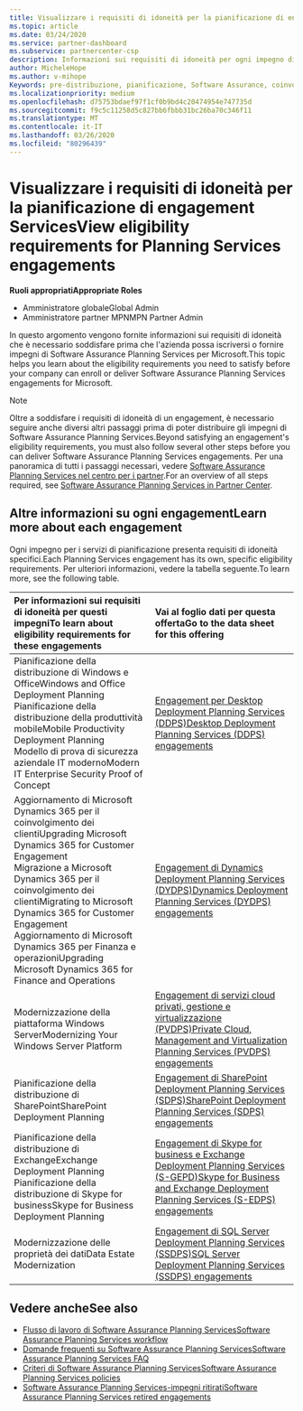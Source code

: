```yaml
---
title: Visualizzare i requisiti di idoneità per la pianificazione di engagement Services | Centro per i partner
ms.topic: article
ms.date: 03/24/2020
ms.service: partner-dashboard
ms.subservice: partnercenter-csp
description: Informazioni sui requisiti di idoneità per ogni impegno di Software Assurance Planning Services che un'azienda potrebbe voler offrire ai clienti aziendali.
author: MicheleHope
ms.author: v-mihope
Keywords: pre-distribuzione, pianificazione, Software Assurance, coinvolgimento, requisiti, idoneità, offerta
ms.localizationpriority: medium
ms.openlocfilehash: d75753bdaef97f1cf0b9bd4c20474954e747735d
ms.sourcegitcommit: f9c5c11258d5c827bb6fbbb31bc26ba70c346f11
ms.translationtype: MT
ms.contentlocale: it-IT
ms.lasthandoff: 03/26/2020
ms.locfileid: "80296439"
---
```

# <a name="view-eligibility-requirements-for-planning-services-engagements"></a><span data-ttu-id="adadf-104">Visualizzare i requisiti di idoneità per la pianificazione di engagement Services</span><span class="sxs-lookup"><span data-stu-id="adadf-104">View eligibility requirements for Planning Services engagements</span></span>

<span data-ttu-id="adadf-105">**Ruoli appropriati**</span><span class="sxs-lookup"><span data-stu-id="adadf-105">**Appropriate Roles**</span></span>

- <span data-ttu-id="adadf-106">Amministratore globale</span><span class="sxs-lookup"><span data-stu-id="adadf-106">Global Admin</span></span>
- <span data-ttu-id="adadf-107">Amministratore partner MPN</span><span class="sxs-lookup"><span data-stu-id="adadf-107">MPN Partner Admin</span></span>

<span data-ttu-id="adadf-108">In questo argomento vengono fornite informazioni sui requisiti di idoneità che è necessario soddisfare prima che l'azienda possa iscriversi o fornire impegni di Software Assurance Planning Services per Microsoft.</span><span class="sxs-lookup"><span data-stu-id="adadf-108">This topic helps you learn about the eligibility requirements you need to satisfy before your company can enroll or deliver Software Assurance Planning Services engagements for Microsoft.</span></span>

>[!NOTE]
> <span data-ttu-id="adadf-109">Oltre a soddisfare i requisiti di idoneità di un engagement, è necessario seguire anche diversi altri passaggi prima di poter distribuire gli impegni di Software Assurance Planning Services.</span><span class="sxs-lookup"><span data-stu-id="adadf-109">Beyond satisfying an engagement's eligibility requirements, you must also follow several other steps before you can deliver Software Assurance Planning Services engagements.</span></span> <span data-ttu-id="adadf-110">Per una panoramica di tutti i passaggi necessari, vedere [Software Assurance Planning Services nel centro per i partner](software-assurance-dps.md).</span><span class="sxs-lookup"><span data-stu-id="adadf-110">For an overview of all steps required, see [Software Assurance Planning Services in Partner Center](software-assurance-dps.md).</span></span>

## <a name="learn-more-about-each-engagement"></a><span data-ttu-id="adadf-111">Altre informazioni su ogni engagement</span><span class="sxs-lookup"><span data-stu-id="adadf-111">Learn more about each engagement</span></span>

<span data-ttu-id="adadf-112">Ogni impegno per i servizi di pianificazione presenta requisiti di idoneità specifici.</span><span class="sxs-lookup"><span data-stu-id="adadf-112">Each Planning Services engagement has its own, specific eligibility requirements.</span></span> <span data-ttu-id="adadf-113">Per ulteriori informazioni, vedere la tabella seguente.</span><span class="sxs-lookup"><span data-stu-id="adadf-113">To learn more, see the following table.</span></span>

|<span data-ttu-id="adadf-114">**Per informazioni sui requisiti di idoneità per questi impegni**</span><span class="sxs-lookup"><span data-stu-id="adadf-114">**To learn about eligibility requirements for these engagements**</span></span>   |<span data-ttu-id="adadf-115">**Vai al foglio dati per questa offerta**</span><span class="sxs-lookup"><span data-stu-id="adadf-115">**Go to the data sheet for this offering**</span></span>  |
|:------------------------------------|:------------------|
| <span data-ttu-id="adadf-116">Pianificazione della distribuzione di Windows e Office</span><span class="sxs-lookup"><span data-stu-id="adadf-116">Windows and Office Deployment Planning</span></span><br> <span data-ttu-id="adadf-117">Pianificazione della distribuzione della produttività mobile</span><span class="sxs-lookup"><span data-stu-id="adadf-117">Mobile Productivity Deployment Planning</span></span><br> <span data-ttu-id="adadf-118">Modello di prova di sicurezza aziendale IT moderno</span><span class="sxs-lookup"><span data-stu-id="adadf-118">Modern IT Enterprise Security Proof of Concept</span></span></br>  | [<span data-ttu-id="adadf-119">Engagement per Desktop Deployment Planning Services (DDPS)</span><span class="sxs-lookup"><span data-stu-id="adadf-119">Desktop Deployment Planning Services (DDPS) engagements</span></span>](https://go.microsoft.com/fwlink/?linkid=2116072) |
| <span data-ttu-id="adadf-120">Aggiornamento di Microsoft Dynamics 365 per il coinvolgimento dei clienti</span><span class="sxs-lookup"><span data-stu-id="adadf-120">Upgrading Microsoft Dynamics 365 for Customer Engagement</span></span><br> <span data-ttu-id="adadf-121">Migrazione a Microsoft Dynamics 365 per il coinvolgimento dei clienti</span><span class="sxs-lookup"><span data-stu-id="adadf-121">Migrating to Microsoft Dynamics 365 for Customer Engagement</span></span><br> <span data-ttu-id="adadf-122">Aggiornamento di Microsoft Dynamics 365 per Finanza e operazioni</span><span class="sxs-lookup"><span data-stu-id="adadf-122">Upgrading Microsoft Dynamics 365 for Finance and Operations</span></span></br>  | [<span data-ttu-id="adadf-123">Engagement di Dynamics Deployment Planning Services (DYDPS)</span><span class="sxs-lookup"><span data-stu-id="adadf-123">Dynamics Deployment Planning Services (DYDPS) engagements</span></span>](https://go.microsoft.com/fwlink/?linkid=2116073)  |
| <span data-ttu-id="adadf-124">Modernizzazione della piattaforma Windows Server</span><span class="sxs-lookup"><span data-stu-id="adadf-124">Modernizing Your Windows Server Platform</span></span> | [<span data-ttu-id="adadf-125">Engagement di servizi cloud privati, gestione e virtualizzazione (PVDPS)</span><span class="sxs-lookup"><span data-stu-id="adadf-125">Private Cloud, Management and Virtualization Planning Services (PVDPS) engagements</span></span>](https://go.microsoft.com/fwlink/?linkid=2115982) |
| <span data-ttu-id="adadf-126">Pianificazione della distribuzione di SharePoint</span><span class="sxs-lookup"><span data-stu-id="adadf-126">SharePoint Deployment Planning</span></span>   | [<span data-ttu-id="adadf-127">Engagement di SharePoint Deployment Planning Services (SDPS)</span><span class="sxs-lookup"><span data-stu-id="adadf-127">SharePoint Deployment Planning Services (SDPS) engagements</span></span>](https://go.microsoft.com/fwlink/?linkid=2116074)  |
| <span data-ttu-id="adadf-128">Pianificazione della distribuzione di Exchange</span><span class="sxs-lookup"><span data-stu-id="adadf-128">Exchange Deployment Planning</span></span><br> <span data-ttu-id="adadf-129">Pianificazione della distribuzione di Skype for business</span><span class="sxs-lookup"><span data-stu-id="adadf-129">Skype for Business Deployment Planning</span></span></br>  | [<span data-ttu-id="adadf-130">Engagement di Skype for business e Exchange Deployment Planning Services (S-GEPD)</span><span class="sxs-lookup"><span data-stu-id="adadf-130">Skype for Business and Exchange Deployment Planning Services (S-EDPS) engagements</span></span>](https://go.microsoft.com/fwlink/?linkid=2116075)  |
| <span data-ttu-id="adadf-131">Modernizzazione delle proprietà dei dati</span><span class="sxs-lookup"><span data-stu-id="adadf-131">Data Estate Modernization</span></span>  | [<span data-ttu-id="adadf-132">Engagement di SQL Server Deployment Planning Services (SSDPS)</span><span class="sxs-lookup"><span data-stu-id="adadf-132">SQL Server Deployment Planning Services (SSDPS) engagements</span></span>](https://go.microsoft.com/fwlink/?linkid=2116076)  |

## <a name="see-also"></a><span data-ttu-id="adadf-133">Vedere anche</span><span class="sxs-lookup"><span data-stu-id="adadf-133">See also</span></span>

- [<span data-ttu-id="adadf-134">Flusso di lavoro di Software Assurance Planning Services</span><span class="sxs-lookup"><span data-stu-id="adadf-134">Software Assurance Planning Services workflow</span></span>](https://go.microsoft.com/fwlink/?linkid=2115983)
- [<span data-ttu-id="adadf-135">Domande frequenti su Software Assurance Planning Services</span><span class="sxs-lookup"><span data-stu-id="adadf-135">Software Assurance Planning Services FAQ</span></span>](https://go.microsoft.com/fwlink/?linkid=2116077)
- [<span data-ttu-id="adadf-136">Criteri di Software Assurance Planning Services</span><span class="sxs-lookup"><span data-stu-id="adadf-136">Software Assurance Planning Services policies</span></span>](https://go.microsoft.com/fwlink/?linkid=2115984)
- [<span data-ttu-id="adadf-137">Software Assurance Planning Services-impegni ritirati</span><span class="sxs-lookup"><span data-stu-id="adadf-137">Software Assurance Planning Services retired engagements</span></span>](https://query.prod.cms.rt.microsoft.com/cms/api/am/binary/RE4sln9)